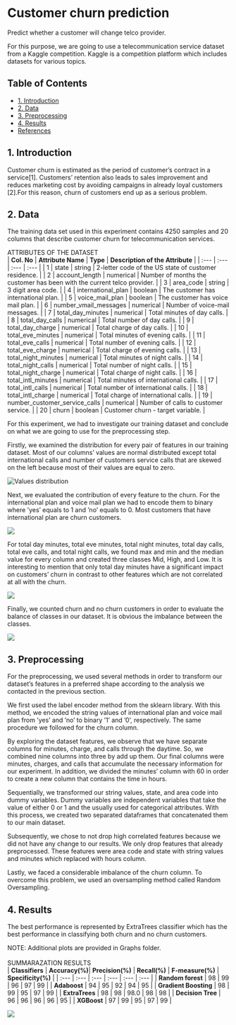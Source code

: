 # Customer churn prediction
Predict whether a customer will change telco provider.

For this purpose, we are going to use a telecommunication service dataset from a Kaggle competition. Kaggle is a competition platform which includes datasets for various 
topics.
## Table of Contents
* [1. Introduction](#1-introduction)
* [2. Data](#2-data)
* [3. Preprocessing](#3-preprocessing)
* [4. Results](#4-feature-engineering)
* [References](#references)

## 1. Introduction
Customer churn is estimated as the period of customer’s
contract in a service[1]. Customers’ retention also leads to
sales improvement and reduces marketing cost by avoiding
campaigns in already loyal customers [2].For this reason,
churn of customers end up as a serious problem.

## 2. Data
The training data set used in this experiment contains 4250
samples and 20 columns that describe customer churn for
telecommunication services.

ATTRIBUTES OF THE DATASET  </br>
| **Col. No** | **Attribute Name** | **Type** | **Description of the Attribute** |
| :--- | :--- | :--- | :--- |
| 1 | state | string | 2-letter code of the US state of customer residence. |
| 2 | account_length | numerical | Number of months the customer has been with the current telco provider. |
| 3 | area_code | string | 3 digit area code. |
| 4 | international_plan | boolean | The customer has international plan. |
| 5 | voice_mail_plan | boolean | The customer has voice mail plan. |
| 6 | number_vmail_messages | numerical | Number of voice-mail messages. |
| 7 | total_day_minutes | numerical | Total minutes of day calls. |
| 8 | total_day_calls | numerical | Total number of day calls. |
| 9 | total_day_charge | numerical | Total charge of day calls. |
| 10 | total_eve_minutes | numerical | Total minutes of evening calls. |
| 11 | total_eve_calls | numerical | Total number of evening calls. |
| 12 | total_eve_charge | numerical | Total charge of evening calls. |
| 13 | total_night_minutes | numerical | Total minutes of night calls. |
| 14 | total_night_calls | numerical | Total number of night calls. |
| 15 | total_night_charge | numerical | Total charge of night calls. |
| 16 | total_intl_minutes | numerical | Total minutes of international calls. |
| 17 | total_intl_calls | numerical | Total number of international calls. |
| 18 | total_intl_charge | numerical | Total charge of international calls. |
| 19 | number_customer_service_calls | numerical | Number of calls to customer service. |
| 20 | churn | boolean | Customer churn - target variable. |

For this experiment, we had to investigate our training
dataset and conclude on what we are going to use for the
preprocessing step.

Firstly, we examined the distribution for every pair of
features in our training dataset. Most of our columns’ values are normal
distributed except total international calls and number of
customers service calls that are skewed on the left because
most of their values are equal to zero.

![Values distribution](https://github.com/Dimstella/customer-churn-prediction/blob/main/Graphs/valuesDistribution.png) </br>

Next, we evaluated the contribution of every feature to the
churn. For the international plan and voice mail plan we had to
encode them to binary where ’yes’ equals to 1 and ’no’ equals
to 0. Most customers that have international plan are churn customers.

![](https://github.com/Dimstella/customer-churn-prediction/blob/main/Graphs/voicemail_international.png) </br>

For total day minutes, total eve minutes, total night minutes,
total day calls, total eve calls, and total night calls, we found
max and min and the median value for every column and
created three classes Mid, High, and Low. It is
interesting to mention that only total day minutes have a
significant impact on customers’ churn in contrast to other
features which are not correlated at all with the churn.

![](https://github.com/Dimstella/customer-churn-prediction/blob/main/Graphs/valuesClasses.png) </br>

Finally, we counted churn and no churn customers in order
to evaluate the balance of classes in our dataset. It is obvious 
the imbalance between the classes.

![](https://github.com/Dimstella/customer-churn-prediction/blob/main/Graphs/classesImbalance.png) </br>

## 3. Preprocessing

For the preprocessing, we used several methods in order to
transform our dataset’s features in a preferred shape according
to the analysis we contacted in the previous section.

We first used the label encoder method from the sklearn
library. With this method, we encoded the string values of
international plan and voice mail plan from ’yes’ and ’no’
to binary ’1’ and ’0’, respectively. The same procedure we
followed for the churn column.

By exploring the dataset features, we observe that we have
separate columns for minutes, charge, and calls through the
daytime. So, we combined nine columns into three by add up
them. Our final columns were minutes, charges, and calls that
accumulate the necessary information for our experiment. In
addition, we divided the minutes’ column with 60 in order to
create a new column that contains the time in hours.

Sequentially, we transformed our string values, state, and
area code into dummy variables. Dummy variables are independent
variables that take the value of either 0 or 1 and the 
usually used for categorical attributes. With this process, we
created two separated dataframes that concatenated them to
our main dataset.

Subsequently, we chose to not drop high correlated features
because we did not have any change to our results. We only
drop features that already preprocessed. These features were
area code and state with string values and minutes which
replaced with hours column.

Lastly, we faced a considerable imbalance of the churn
column. To overcome this
problem, we used an oversampling method called Random
Oversampling.

## 4. Results

The best performance is represented by ExtraTrees classifier which has
the best performance in classifying both churn and no churn
customers.

NOTE: Additional plots are provided in Graphs folder. </br> </br> 
SUMMARAZATION RESULTS </br>
| **Classifiers** | **Accuracy(%)**| **Precision(%)** | **Recall(%)** | **F-measure(%)** | **Specificity(%)** |
| :--- | :--- | :--- | :--- | :--- | :--- |
| **Random forest** | 98 | 99 | 96 | 97 | 99 |
| **Adaboost** | 94 | 95 | 92 | 94 | 95 |
| **Gradient Boosting** | 98 | 99 | 95 | 97 | 99 |
| **ExtraTrees** | 98 | 98 | 98.0 | 98 | 98 |
| **Decision Tree** | 96 | 96 | 96 | 96 | 95 |
| **XGBoost** | 97 | 99 | 95 | 97 | 99 |

![](https://github.com/Dimstella/customer-churn-prediction/blob/main/Graphs/classifiersComparison.png) </br>
